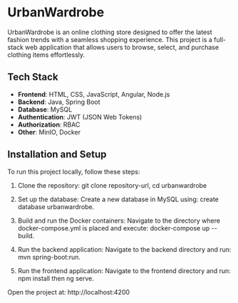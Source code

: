 # UrbanWardrobe
UrbanWardrobe is an online clothing store designed to offer the latest fashion trends with a seamless shopping experience. This project is a full-stack web application that allows users to browse, select, and purchase clothing items effortlessly.

## Tech Stack
- **Frontend**: HTML, CSS, JavaScript, Angular, Node.js
- **Backend**: Java, Spring Boot
- **Database**: MySQL
- **Authentication**: JWT (JSON Web Tokens)
- **Authorization**: RBAC
- **Other**: MinIO, Docker

## Installation and Setup
To run this project locally, follow these steps:

1. Clone the repository:
   git clone repository-url, 
   cd urbanwardrobe

2. Set up the database:
Create a new database in MySQL using: create database urbanwardrobe.

3. Build and run the Docker containers:
Navigate to the directory where docker-compose.yml is placed and execute: docker-compose up --build.

4. Run the backend application:
Navigate to the backend directory and run: mvn spring-boot:run.
   
5. Run the frontend application:
Navigate to the frontend directory and run: npm install then ng serve.


Open the project at: http://localhost:4200
